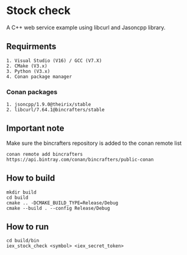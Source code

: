 # Stock check
A C++ web service example using libcurl and Jasoncpp library.

## Requirments
    1. Visual Studio (V16) / GCC (V7.X)
    2. CMake (V3.x)
    3. Python (V3.x)
    4. Conan package manager
    
### Conan packages
    1. jsoncpp/1.9.0@theirix/stable
    2. libcurl/7.64.1@bincrafters/stable

## Important note
Make sure the bincrafters repository is added to the conan remote list
```
conan remote add bincrafters https://api.bintray.com/conan/bincrafters/public-conan
```

## How to build
```
mkdir build
cd build
cmake .. -DCMAKE_BUILD_TYPE=Release/Debug
cmake --build . --config Release/Debug 
```

## How to run
```
cd build/bin
iex_stock_check <symbol> <iex_secret_token>
```
